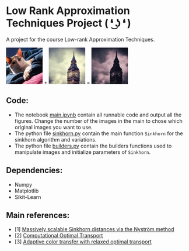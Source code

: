 # Low Rank Approximation Techniques Project ( ❛ ͜ʖ ❛ )
A project for the course Low-rank Approximation Techniques.

![le chat](img4_100.jpg?raw=true "Title") + ![le Big Ben](img2_100.jpg?raw=true "Title") = ![le chat dans le Big Ben](img42.jpg?raw=true "Title")

## Code:
- The notebook [main.ipynb](main.ipynb) contain all runnable code and output all the figures. Change the number of the images in the main to chose which original images you want to use.
- The python file [sinkhorn.py](sinkhorn.py) contain the main function `Sinkhorn` for the sinkhorn algorithm and variations.
- The python file [builders.py](builders.py) contain the builders functions used to manipulate images and initialize parameters of `Sinkhorn`.

## Dependencies:
- Numpy
- Matplotlib
- Sikit-Learn

## Main references:
- [1] [Massively scalable Sinkhorn distances via the Nyström method](https://arxiv.org/pdf/1812.05189.pdf)
- [2] [Computational Optimal Transport](https://arxiv.org/pdf/1803.00567.pdf)
- [3] [Adaptive color transfer with relaxed optimal transport](https://ieeexplore.ieee.org/stamp/stamp.jsp?tp=&arnumber=7025983)
